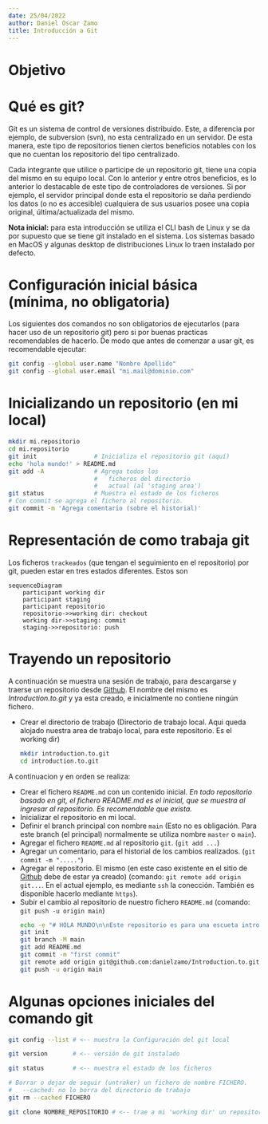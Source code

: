 ```yaml
---
date: 25/04/2022
author: Daniel Oscar Zamo
title: Introducción a Git
---
```

 
# Objetivo
 
# Qué es git?
 
Git es un sistema de control de versiones distribuido. Este, a diferencia por ejemplo, de subversion (svn), no esta centralizado en un servidor. De esta manera, este tipo de repositorios tienen ciertos beneficios notables con los que no cuentan los repositorio del tipo centralizado.

Cada integrante que utilice o participe de un repositorio git, tiene una copia del mismo en su equipo local. Con lo anterior y entre otros beneficios, es lo anterior lo destacable de este tipo de controladores de versiones. Si por ejemplo, el servidor principal donde esta el repositorio se daña perdiendo los datos (o no es accesible) cualquiera de sus usuarios posee una copia original, última/actualizada del mismo.

__Nota inicial:__ para esta introducción se utiliza el CLI bash de Linux y se da por supuesto que se tiene git instalado en el sistema. Los sistemas basado en MacOS y algunas desktop de distribuciones Linux lo traen instalado por defecto.

# Configuración inicial básica (mínima, no obligatoria)
Los siguientes dos comandos no son obligatorios de ejecutarlos (para hacer uso de un repositorio git) pero si por buenas practicas recomendables de hacerlo. De modo que antes de comenzar a usar git, es recomendable ejecutar:

```bash
git config --global user.name "Nombre Apellido"
git config --global user.email "mi.mail@dominio.com"
```

# Inicializando un repositorio (en mi local)

```bash
mkdir mi.repositorio
cd mi.repositorio
git init                # Inicializa el repositorio git (aquí)
echo 'hola mundo!' > README.md
git add -A              # Agrega todos los 
                        #   ficheros del directorio 
                        #   actual (al 'staging area')
git status              # Muestra el estado de los ficheros
# Con commit se agrega el fichero al repositorio. 
git commit -m 'Agrega comentario (sobre el historial)'

```

# Representación de como trabaja git

Los ficheros `trackeados` (que tengan el seguimiento en el repositorio) por git, pueden estar en tres estados diferentes. Estos son

```mermaid
sequenceDiagram
    participant working dir
    participant staging
    participant repositorio
    repositorio->>working dir: checkout
    working dir->>staging: commit
    staging->>repositorio: push
```

# Trayendo un repositorio

A continuación se muestra una sesión de trabajo, para descargarse y traerse un repositorio desde [Github][github.web]. El nombre del mismo es _Introduction.to.git_ y ya esta creado, e inicialmente no contiene ningún fichero.

- Crear el directorio de trabajo (Directorio de trabajo local. Aqui queda alojado nuestra area de trabajo local, para este repositorio. Es el working dir)

    ```bash
    mkdir introduction.to.git
    cd introduction.to.git
    ```
A continuacion y en orden se realiza:
- Crear el fichero `README.md` con un contenido inicial. _En todo repositorio basado en git, el fichero README.md es el inicial, que se muestra al ingresar al repositorio. Es recomendable que exista._
- Inicializar el repositorio en mi local.
- Definir el branch principal con nombre `main` (Esto no es obligación. Para este branch (el principal) normalmente se utiliza nombre `master` o `main`).
- Agregar el fichero `README.md` al repositorio `git`. (`git add ...`)
- Agregar un comentario, para el historial de los cambios realizados. (`git commit -m "....."`)
- Agregar el repositorio. El mismo (en este caso existente en el sitio de [Github][github.web] debe de estar ya creado) (comando: `git remote add origin git...`. En el actual ejemplo, es mediante `ssh` la conección. También es disponible hacerlo mediante `https`).
- Subir el cambio al repositorio de nuestro fichero `README.md` (comando: `git push -u origin main`)
   ```bash
   echo -e "# HOLA MUNDO\n\nEste repositorio es para una escueta introducción al uso de git." >> README.md
   git init
   git branch -M main
   git add README.md 
   git commit -m "first commit"
   git remote add origin git@github.com:danielzamo/Introduction.to.git
   git push -u origin main
   ```

[github.web]: https://github.com "Sitio web github"


# Algunas opciones iniciales del comando git

```bash
git config --list # <-- muestra la Configuración del git local

git version       # <-- versión de git instalado

git status        # <-- muestra el estado de los ficheros

# Borrar o dejar de seguir (untraker) un fichero de nombre FICHERO.
#   --cached: no lo borra del directorio de trabajo
git rm --cached FICHERO

git clone NOMBRE_REPOSITORIO # <-- trae a mi 'working dir' un repositorio creado

```

